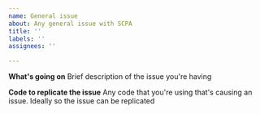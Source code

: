 ```yaml
---
name: General issue
about: Any general issue with SCPA
title: ''
labels: ''
assignees: ''

---
```


**What's going on**
Brief description of the issue you're having

**Code to replicate the issue**
Any code that you're using that's causing an issue. Ideally so the issue can be replicated
